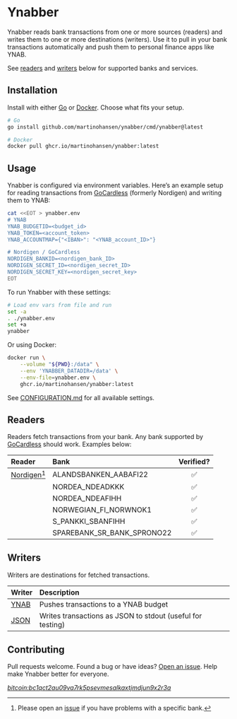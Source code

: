 # Ynabber

Ynabber reads bank transactions from one or more sources (readers) and writes
them to one or more destinations (writers). Use it to pull in your bank
transactions automatically and push them to personal finance apps like YNAB.

See [readers](#readers) and [writers](#writers) below for supported banks and
services.

## Installation

Install with either [Go](https://go.dev/) or
[Docker](https://www.docker.com/get-started/). Choose what fits your setup.

```sh
# Go
go install github.com/martinohansen/ynabber/cmd/ynabber@latest

# Docker
docker pull ghcr.io/martinohansen/ynabber:latest
```

## Usage

Ynabber is configured via environment variables. Here’s an example setup for
reading transactions from
[GoCardless](https://gocardless.com/bank-account-data/) (formerly Nordigen) and
writing them to YNAB:

```sh
cat <<EOT > ynabber.env
# YNAB
YNAB_BUDGETID=<budget_id>
YNAB_TOKEN=<account_token>
YNAB_ACCOUNTMAP={"<IBAN>": "<YNAB_account_ID>"}

# Nordigen / GoCardless
NORDIGEN_BANKID=<nordigen_bank_ID>
NORDIGEN_SECRET_ID=<nordigen_secret_ID>
NORDIGEN_SECRET_KEY=<nordigen_secret_key>
EOT
```

To run Ynabber with these settings:

```sh
# Load env vars from file and run
set -a
. ./ynabber.env
set +a
ynabber
```

Or using Docker:

```sh
docker run \
    --volume "${PWD}:/data" \
    --env 'YNABBER_DATADIR=/data' \
    --env-file=ynabber.env \
    ghcr.io/martinohansen/ynabber:latest
```

See [CONFIGURATION.md](./CONFIGURATION.md) for all available settings.

## Readers

Readers fetch transactions from your bank. Any bank supported by
[GoCardless](https://gocardless.com/bank-account-data/) should work. Examples
below:

| Reader | Bank | Verified? |
|:-------|:-----|:---------:|
| [Nordigen](/reader/nordigen/)[^1] | ALANDSBANKEN_AABAFI22 | ✅ |
| | NORDEA_NDEADKKK | ✅ |
| | NORDEA_NDEAFIHH | ✅ |
| | NORWEGIAN_FI_NORWNOK1 | ✅ |
| | S_PANKKI_SBANFIHH | ✅ |
| | SPAREBANK_SR_BANK_SPRONO22 | ✅ |

[^1]: Please open an [issue](https://github.com/martinohansen/ynabber/issues/new) if you have problems with a specific bank.

## Writers

Writers are destinations for fetched transactions.

| Writer  | Description   |
|:--------|:--------------|
| [YNAB](/writer/ynab/)    | Pushes transactions to a YNAB budget |
| [JSON](/writer/json/)    | Writes transactions as JSON to stdout (useful for testing) |

## Contributing

Pull requests welcome. Found a bug or have ideas? [Open an
issue]((https://github.com/martinohansen/ynabber/issues/new)). Help make Ynabber
better for everyone.

_[bitcoin:bc1qct2au09va7rk5psevmesalkaxtjmdjun9x2r3a](bitcoin:bc1qct2au09va7rk5psevmesalkaxtjmdjun9x2r3a)_
